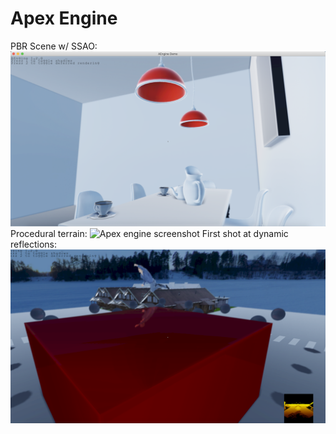 # Apex Engine

PBR Scene w/ SSAO:
![Apex engine screenshot](/screenshot1.png)
Procedural terrain:
![Apex engine screenshot](/screenshot2.png)
First shot at dynamic reflections:
![Apex engine screenshot](/screenshot4.png)
